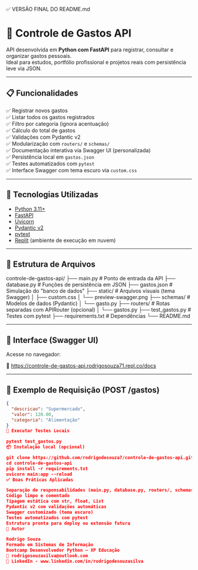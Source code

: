 ✅ VERSÃO FINAL DO README.md

# 💸 Controle de Gastos API

API desenvolvida em **Python com FastAPI** para registrar, consultar e organizar gastos pessoais.  
Ideal para estudos, portfólio profissional e projetos reais com persistência leve via JSON.

---

## 📋 Funcionalidades

✅ Registrar novos gastos  
✅ Listar todos os gastos registrados  
✅ Filtro por categoria (ignora acentuação)  
✅ Cálculo do total de gastos  
✅ Validações com Pydantic v2  
✅ Modularização com `routers/` e `schemas/`  
✅ Documentação interativa via Swagger UI (personalizada)  
✅ Persistência local em `gastos.json`  
✅ Testes automatizados com `pytest`  
✅ Interface Swagger com tema escuro via `custom.css`

---

## 🚀 Tecnologias Utilizadas

- [Python 3.11+](https://www.python.org/)
- [FastAPI](https://fastapi.tiangolo.com/)
- [Uvicorn](https://www.uvicorn.org/)
- [Pydantic v2](https://docs.pydantic.dev/latest/)
- [pytest](https://docs.pytest.org/)
- [Replit](https://replit.com/) (ambiente de execução em nuvem)

---

## 📂 Estrutura de Arquivos

controle-de-gastos-api/
├── main.py # Ponto de entrada da API
├── database.py # Funções de persistência em JSON
├── gastos.json # Simulação do "banco de dados"
├── static/ # Arquivos visuais (tema Swagger)
│ ├── custom.css
│ └── preview-swagger.png
├── schemas/ # Modelos de dados (Pydantic)
│ └── gasto.py
├── routers/ # Rotas separadas com APIRouter (opcional)
│ └── gastos.py
├── test_gastos.py # Testes com pytest
├── requirements.txt # Dependências
└── README.md


---

## 🧪 Interface (Swagger UI)

Acesse no navegador:

🔗 https://controle-de-gastos-api.rodrigosouza71.repl.co/docs


---

## 📌 Exemplo de Requisição (POST /gastos)

```json
{
  "descricao": "Supermercado",
  "valor": 120.00,
  "categoria": "Alimentação"
}
🧪 Executar Testes Locais

pytest test_gastos.py
📦 Instalação local (opcional)

git clone https://github.com/rodrigodesouza7/controle-de-gastos-api.git
cd controle-de-gastos-api
pip install -r requirements.txt
uvicorn main:app --reload
✅ Boas Práticas Aplicadas

Separação de responsabilidades (main.py, database.py, routers/, schemas/)
Código limpo e comentado
Tipagem estática com str, float, List
Pydantic v2 com validações automáticas
Swagger customizado (tema escuro)
Testes automatizados com pytest
Estrutura pronta para deploy ou extensão futura
👤 Autor

Rodrigo Souza
Formado em Sistemas de Informação
Bootcamp Desenvolvedor Python — XP Educação
📧 rodrigosouzasilva@outlook.com
🔗 LinkedIn - www.linkedin.com/in/rodrigodesouzasilva

